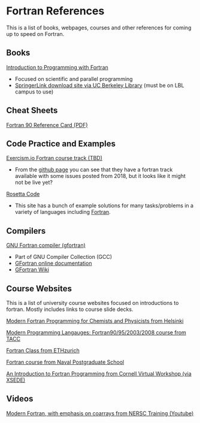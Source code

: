 # Fortran References

This is a list of books, webpages, courses and other references for coming up to speed on Fortran.

## Books

[Introduction to Programming with Fortran](https://www.springer.com/us/book/9783319755014)

- Focused on scientific and parallel programming
- [SpringerLink download site via UC Berkeley Library](https://link.springer.com/book/10.1007%2F978-3-319-75502-1) (must be on LBL campus to use)

## Cheat Sheets

[Fortran 90 Reference Card (PDF)](https://web.pa.msu.edu/people/duxbury/courses/phy480/fortran90_refcard.pdf)

## Code Practice and Examples

[Exercism.io Fortran course track (TBD)](http://exercism.io/languages/fortran)

- From the [github page](https://github.com/exercism/fortran) you can see that they have a fortran track available with some issues posted from 2018, but it looks like it might not be live yet?

[Rosetta Code](http://rosettacode.org/wiki/Rosetta_Code)

- This site has a bunch of example solutions for many tasks/problems in a variety of languages including [Fortran](http://rosettacode.org/wiki/Category:Fortran).

## Compilers

[GNU Fortran compiler (gfortran)](https://gcc.gnu.org/fortran/)

- Part of GNU Compiler Collection (GCC)
- [GFortran online documentation](https://gcc.gnu.org/onlinedocs/gcc-8.3.0/gfortran/)
- [GFortran Wiki](https://gcc.gnu.org/wiki/GFortran)

## Course Websites

This is a list of university course websites focused on introductions to fortran.  Mostly includes links to course slide decks.

[Modern Fortran Programming for Chemists and Physicists from Helsinki](www.chem.helsinki.fi/~manninen/fortran2014/index.html)
 

[Modern Programming Langauges: Fortran90/95/2003/2008 course from TACC](https://www.tacc.utexas.edu/documents/13601/162125/fortran_class.pdf)

[Fortran Class from ETHzurich](http://jupiter.ethz.ch/~pjt/FORTRAN/FortranClass.html)

[Fortran course from Naval Postgraduate School](https://www.oc.nps.edu/~bird/oc3030_online/fortran/)

[An Introduction to Fortran Programming from Cornell Virtual Workshop (via XSEDE)](https://cvw.cac.cornell.edu/Fintro/default)

## Videos

[Modern Fortran, with emphasis on coarrays from NERSC Training (Youtube)](https://www.youtube.com/watch?v=Frz_AF46a04&index=2&list=WL&t=0s)


